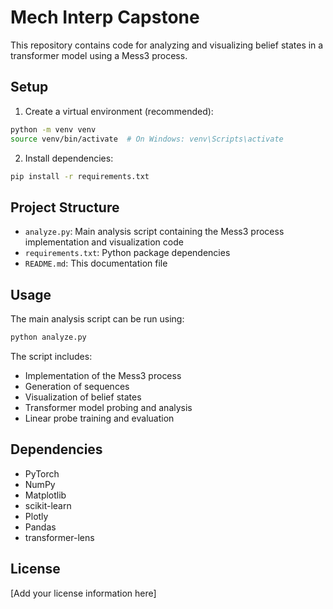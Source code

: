 # Mech Interp Capstone

This repository contains code for analyzing and visualizing belief states in a transformer model using a Mess3 process.

## Setup

1. Create a virtual environment (recommended):
```bash
python -m venv venv
source venv/bin/activate  # On Windows: venv\Scripts\activate
```

2. Install dependencies:
```bash
pip install -r requirements.txt
```

## Project Structure

- `analyze.py`: Main analysis script containing the Mess3 process implementation and visualization code
- `requirements.txt`: Python package dependencies
- `README.md`: This documentation file

## Usage

The main analysis script can be run using:
```bash
python analyze.py
```

The script includes:
- Implementation of the Mess3 process
- Generation of sequences
- Visualization of belief states
- Transformer model probing and analysis
- Linear probe training and evaluation

## Dependencies

- PyTorch
- NumPy
- Matplotlib
- scikit-learn
- Plotly
- Pandas
- transformer-lens

## License

[Add your license information here] 
